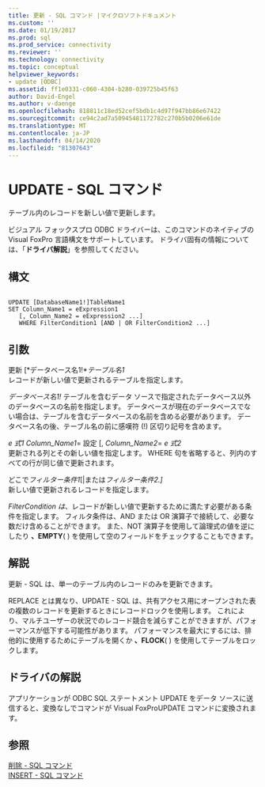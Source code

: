 ```yaml
---
title: 更新 - SQL コマンド |マイクロソフトドキュメント
ms.custom: ''
ms.date: 01/19/2017
ms.prod: sql
ms.prod_service: connectivity
ms.reviewer: ''
ms.technology: connectivity
ms.topic: conceptual
helpviewer_keywords:
- update [ODBC]
ms.assetid: ff1e0331-c060-4304-b280-039725b45f63
author: David-Engel
ms.author: v-daenge
ms.openlocfilehash: 818811c18ed52cef5bdb1c4d97f947bb86e67422
ms.sourcegitcommit: ce94c2ad7a50945481172782c270b5b0206e61de
ms.translationtype: MT
ms.contentlocale: ja-JP
ms.lasthandoff: 04/14/2020
ms.locfileid: "81307643"
---
```

# <a name="update---sql-command"></a>UPDATE - SQL コマンド
テーブル内のレコードを新しい値で更新します。  
  
 ビジュアル フォックスプロ ODBC ドライバーは、このコマンドのネイティブの Visual FoxPro 言語構文をサポートしています。 ドライバ固有の情報については、「**ドライバ解説**」を参照してください。  
  
## <a name="syntax"></a>構文  
  
```  
  
UPDATE [DatabaseName1!]TableName1  
SET Column_Name1 = eExpression1  
   [, Column_Name2 = eExpression2 ...]  
   WHERE FilterCondition1 [AND | OR FilterCondition2 ...]  
```  
  
## <a name="arguments"></a>引数  
 更新 [*データベース名1!**テーブル名1*  
 レコードが新しい値で更新されるテーブルを指定します。  
  
 *データベース名1!* テーブルを含むデータ ソースで指定されたデータベース以外のデータベースの名前を指定します。 データベースが現在のデータベースでない場合は、テーブルを含むデータベースの名前を含める必要があります。 データベース名の後、テーブル名の前に感嘆符 (!) 区切り記号を含めます。  
  
 *e 式1* *Column_Name1*= 設定 [, *Column_Name2*= *e 式2*  
 更新される列とその新しい値を指定します。 WHERE 句を省略すると、列内のすべての行が同じ値で更新されます。  
  
 どこで*フィルター条件1*[&#124;または*フィルター条件2.]*  
 新しい値で更新されるレコードを指定します。  
  
 *FilterCondition は*、レコードが新しい値で更新するために満たす必要がある条件を指定します。 フィルタ条件は、AND または OR 演算子で接続して、必要な数だけ含めることができます。 また、NOT 演算子を使用して論理式の値を逆にしたり **、EMPTY**( ) を使用して空のフィールドをチェックすることもできます。  
  
## <a name="remarks"></a>解説  
 更新 - SQL は、単一のテーブル内のレコードのみを更新できます。  
  
 REPLACE とは異なり、UPDATE - SQL は、共有アクセス用にオープンされた表の複数のレコードを更新するときにレコードロックを使用します。 これにより、マルチユーザーの状況でのレコード競合を減らすことができますが、パフォーマンスが低下する可能性があります。 パフォーマンスを最大にするには、排他的に使用するためにテーブルを開くか **、FLOCK**( ) を使用してテーブルをロックします。  
  
## <a name="driver-remarks"></a>ドライバの解説  
 アプリケーションが ODBC SQL ステートメント UPDATE をデータ ソースに送信すると、変換なしでコマンドが Visual FoxProUPDATE コマンドに変換されます。  
  
## <a name="see-also"></a>参照  
 [削除 - SQL コマンド](../../odbc/microsoft/delete-sql-command.md)   
 [INSERT - SQL コマンド](../../odbc/microsoft/insert-sql-command.md)
